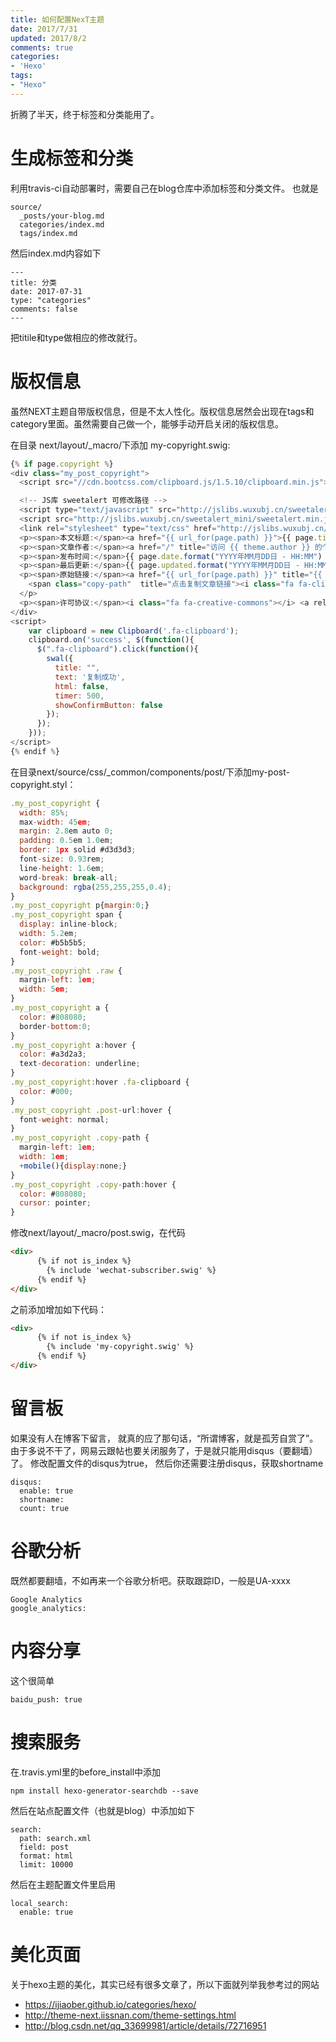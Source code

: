 ```yaml
---
title: 如何配置NexT主题
date: 2017/7/31
updated: 2017/8/2
comments: true
categories:
- 'Hexo'
tags:
- "Hexo"
---
```


折腾了半天，终于标签和分类能用了。
<!--more-->


# 生成标签和分类
利用travis-ci自动部署时，需要自己在blog仓库中添加标签和分类文件。
也就是
```
source/
  _posts/your-blog.md
  categories/index.md
  tags/index.md
```
然后index.md内容如下
```
---
title: 分类
date: 2017-07-31
type: "categories"
comments: false
---

```
把titile和type做相应的修改就行。


# 版权信息
虽然NEXT主题自带版权信息，但是不太人性化。版权信息居然会出现在tags和category里面。虽然需要自己做一个，能够手动开启关闭的版权信息。

在目录 next/layout/_macro/下添加 my-copyright.swig:

```javascript
{% if page.copyright %}
<div class="my_post_copyright">
  <script src="//cdn.bootcss.com/clipboard.js/1.5.10/clipboard.min.js"></script>

  <!-- JS库 sweetalert 可修改路径 -->
  <script type="text/javascript" src="http://jslibs.wuxubj.cn/sweetalert_mini/jquery-1.7.1.min.js"></script>
  <script src="http://jslibs.wuxubj.cn/sweetalert_mini/sweetalert.min.js"></script>
  <link rel="stylesheet" type="text/css" href="http://jslibs.wuxubj.cn/sweetalert_mini/sweetalert.mini.css">
  <p><span>本文标题:</span><a href="{{ url_for(page.path) }}">{{ page.title }}</a></p>
  <p><span>文章作者:</span><a href="/" title="访问 {{ theme.author }} 的个人博客">{{ theme.author }}</a></p>
  <p><span>发布时间:</span>{{ page.date.format("YYYY年MM月DD日 - HH:MM") }}</p>
  <p><span>最后更新:</span>{{ page.updated.format("YYYY年MM月DD日 - HH:MM") }}</p>
  <p><span>原始链接:</span><a href="{{ url_for(page.path) }}" title="{{ page.title }}">{{ page.permalink }}</a>
    <span class="copy-path"  title="点击复制文章链接"><i class="fa fa-clipboard" data-clipboard-text="{{ page.permalink }}"  aria-label="复制成功！"></i></span>
  </p>
  <p><span>许可协议:</span><i class="fa fa-creative-commons"></i> <a rel="license" href="https://creativecommons.org/licenses/by-nc-nd/4.0/" target="_blank" title="Attribution-NonCommercial-NoDerivatives 4.0 International (CC BY-NC-ND 4.0)">署名-非商业性使用-禁止演绎 4.0 国际</a> 转载请保留原文链接及作者。</p>  
</div>
<script> 
    var clipboard = new Clipboard('.fa-clipboard');
    clipboard.on('success', $(function(){
      $(".fa-clipboard").click(function(){
        swal({   
          title: "",   
          text: '复制成功',   
          html: false,
          timer: 500,   
          showConfirmButton: false
        });
      });
    }));  
</script>
{% endif %}
```

在目录next/source/css/_common/components/post/下添加my-post-copyright.styl：
```js
.my_post_copyright {
  width: 85%;
  max-width: 45em;
  margin: 2.8em auto 0;
  padding: 0.5em 1.0em;
  border: 1px solid #d3d3d3;
  font-size: 0.93rem;
  line-height: 1.6em;
  word-break: break-all;
  background: rgba(255,255,255,0.4);
}
.my_post_copyright p{margin:0;}
.my_post_copyright span {
  display: inline-block;
  width: 5.2em;
  color: #b5b5b5;
  font-weight: bold;
}
.my_post_copyright .raw {
  margin-left: 1em;
  width: 5em;
}
.my_post_copyright a {
  color: #808080;
  border-bottom:0;
}
.my_post_copyright a:hover {
  color: #a3d2a3;
  text-decoration: underline;
}
.my_post_copyright:hover .fa-clipboard {
  color: #000;
}
.my_post_copyright .post-url:hover {
  font-weight: normal;
}
.my_post_copyright .copy-path {
  margin-left: 1em;
  width: 1em;
  +mobile(){display:none;}
}
.my_post_copyright .copy-path:hover {
  color: #808080;
  cursor: pointer;
}
```

修改next/layout/_macro/post.swig，在代码
```html
<div>
      {% if not is_index %}
        {% include 'wechat-subscriber.swig' %}
      {% endif %}
</div>
```
之前添加增加如下代码：
```html
<div>
      {% if not is_index %}
        {% include 'my-copyright.swig' %}
      {% endif %}
</div>
```

# 留言板
如果没有人在博客下留言， 就真的应了那句话，“所谓博客，就是孤芳自赏了”。 由于多说不干了，网易云跟帖也要关闭服务了，于是就只能用disqus（要翻墙）了。
修改配置文件的disqus为true， 然后你还需要注册disqus，获取shortname
```
disqus:
  enable: true
  shortname:
  count: true
```

# 谷歌分析
既然都要翻墙，不如再来一个谷歌分析吧。获取跟踪ID，一般是UA-xxxx
```
Google Analytics
google_analytics:
```


# 内容分享
这个很简单
```
baidu_push: true
```

# 搜索服务
在.travis.yml里的before_install中添加
```
npm install hexo-generator-searchdb --save
```

然后在站点配置文件（也就是blog）中添加如下
```
search:
  path: search.xml
  field: post
  format: html
  limit: 10000
```
然后在主题配置文件里启用
```
local_search:
  enable: true
```



# 美化页面
关于hexo主题的美化，其实已经有很多文章了，所以下面就列举我参考过的网站
- https://ijiaober.github.io/categories/hexo/
- http://theme-next.iissnan.com/theme-settings.html
- http://blog.csdn.net/qq_33699981/article/details/72716951
